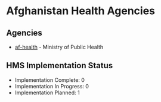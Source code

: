 # Afghanistan Health Agencies

## Agencies

- [af-health](af-health/index.md) - Ministry of Public Health

## HMS Implementation Status

- Implementation Complete: 0
- Implementation In Progress: 0
- Implementation Planned: 1
